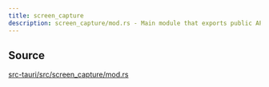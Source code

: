 ```yaml
---
title: screen_capture
description: screen_capture/mod.rs - Main module that exports public APIs
---
```



## Source

[src-tauri/src/screen_capture/mod.rs](https://github.com/EcoSphereNetwork/SmolDesk/blob/main/src-tauri/src/screen_capture/mod.rs)
